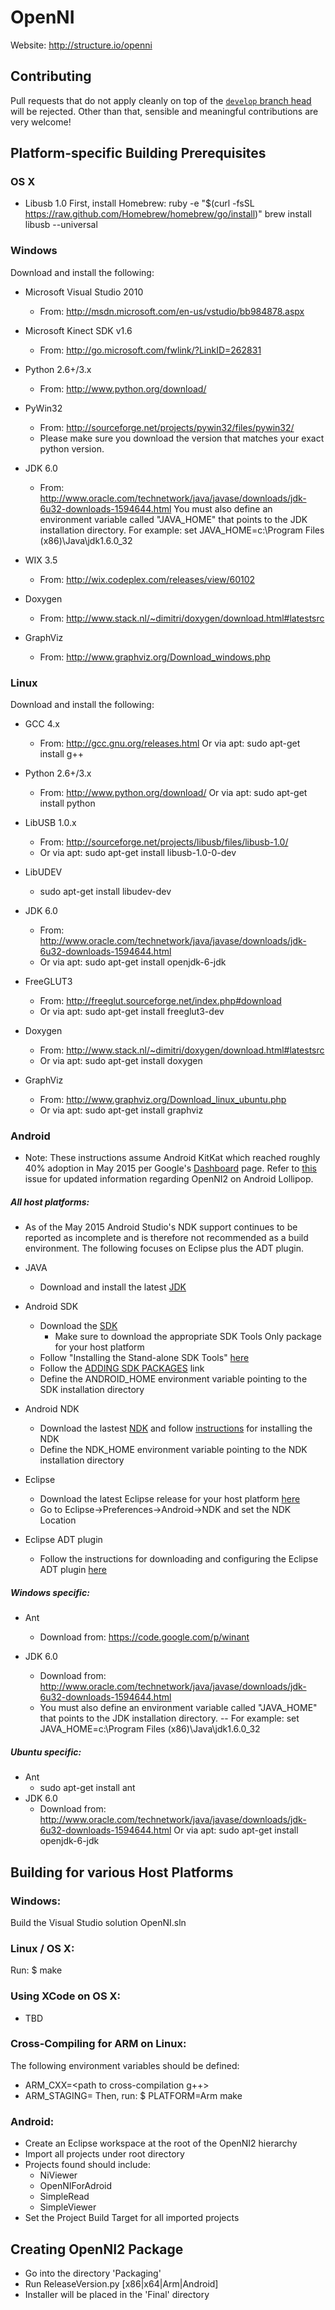 # OpenNI

Website: http://structure.io/openni

## Contributing ##

Pull requests that do not apply cleanly on top of the [`develop` branch head](http://github.com/occipital/OpenNI2/tree/develop) will be rejected.  Other than that, sensible and meaningful contributions are very welcome!

## Platform-specific Building Prerequisites

### OS X

- Libusb 1.0
    First, install Homebrew: ruby -e "$(curl -fsSL https://raw.github.com/Homebrew/homebrew/go/install)"
    brew install libusb --universal

### Windows
  Download and install the following:

- Microsoft Visual Studio 2010
  - From: http://msdn.microsoft.com/en-us/vstudio/bb984878.aspx
  
- Microsoft Kinect SDK v1.6
    - From: http://go.microsoft.com/fwlink/?LinkID=262831
    
- Python 2.6+/3.x
    - From: http://www.python.org/download/
    
- PyWin32
    - From: http://sourceforge.net/projects/pywin32/files/pywin32/
    - Please make sure you download the version that matches your exact python version.

- JDK 6.0
    - From: http://www.oracle.com/technetwork/java/javase/downloads/jdk-6u32-downloads-1594644.html
    You must also define an environment variable called "JAVA_HOME" that points to the JDK installation directory.
    For example: set JAVA_HOME=c:\Program Files (x86)\Java\jdk1.6.0_32

- WIX 3.5
    - From: http://wix.codeplex.com/releases/view/60102

- Doxygen
    - From: http://www.stack.nl/~dimitri/doxygen/download.html#latestsrc

- GraphViz
    - From: http://www.graphviz.org/Download_windows.php

### Linux
  Download and install the following:
  
- GCC 4.x
    - From: http://gcc.gnu.org/releases.html
    Or via apt:
    sudo apt-get install g++

- Python 2.6+/3.x
    - From: http://www.python.org/download/
    Or via apt:
    sudo apt-get install python

- LibUSB 1.0.x
    - From: http://sourceforge.net/projects/libusb/files/libusb-1.0/
    - Or via apt:
    sudo apt-get install libusb-1.0-0-dev

- LibUDEV
    - sudo apt-get install libudev-dev

- JDK 6.0
    - From: http://www.oracle.com/technetwork/java/javase/downloads/jdk-6u32-downloads-1594644.html
    - Or via apt:
    sudo apt-get install openjdk-6-jdk

- FreeGLUT3
    - From: http://freeglut.sourceforge.net/index.php#download
    - Or via apt:
    sudo apt-get install freeglut3-dev

- Doxygen
    - From: http://www.stack.nl/~dimitri/doxygen/download.html#latestsrc
    - Or via apt:
    sudo apt-get install doxygen

- GraphViz
    - From: http://www.graphviz.org/Download_linux_ubuntu.php
    - Or via apt:
    sudo apt-get install graphviz

### Android
- Note: These instructions assume Android KitKat which reached roughly 40% adoption in May 2015 per Google's [Dashboard][dashboard] page. Refer to [this][lollipopissue] issue for updated information regarding OpenNI2 on Android Lollipop.

##### All host platforms:
- As of the May 2015 Android Studio's NDK support continues to be reported as incomplete and is therefore not recommended as a build environment. The following focuses on Eclipse plus the ADT plugin.

- JAVA
  - Download and install the latest [JDK][javadownloadsindex]

- Android SDK
    - Download the [SDK][androidsdk]
      - Make sure to download the appropriate SDK Tools Only package for your host platform
    - Follow "Installing the Stand-alone SDK Tools" [here][standalonesdkinstall]
    - Follow the [ADDING SDK PACKAGES][addingpackages] link 
    - Define the ANDROID_HOME environment variable pointing to the SDK installation directory

- Android NDK
    - Download the lastest [NDK][ndkdownload] and follow [instructions][installingthendk] for installing the NDK
    - Define the NDK_HOME environment variable pointing to the NDK installation directory
    
- Eclipse
  - Download the latest Eclipse release for your host platform [here][eclipsedownload]
  - Go to Eclipse->Preferences->Android->NDK and set the NDK Location
  
- Eclipse ADT plugin
  - Follow the instructions for downloading and configuring the Eclipse ADT plugin [here][eclipseadtplugin]

##### Windows specific:
- Ant
  - Download from: https://code.google.com/p/winant

- JDK 6.0
  - Download from: http://www.oracle.com/technetwork/java/javase/downloads/jdk-6u32-downloads-1594644.html
  - You must also define an environment variable called "JAVA_HOME" that points to the JDK installation directory.
  -- For example: set JAVA_HOME=c:\Program Files (x86)\Java\jdk1.6.0_32

##### Ubuntu specific:
- Ant
  - sudo apt-get install ant
- JDK 6.0
  - Download from: http://www.oracle.com/technetwork/java/javase/downloads/jdk-6u32-downloads-1594644.html
      Or via apt:
      sudo apt-get install openjdk-6-jdk

## Building for various Host Platforms

### Windows:
  Build the Visual Studio solution OpenNI.sln
  
### Linux / OS X:
  Run:
  $ make

### Using XCode on OS X:
- TBD

### Cross-Compiling for ARM on Linux:
  The following environment variables should be defined:
  - ARM_CXX=<path to cross-compilation g++>
  - ARM_STAGING=<path to cross-compilation staging dir>
  Then, run:
  $ PLATFORM=Arm make
  
### Android:
  - Create an Eclipse workspace at the root of the OpenNI2 hierarchy
  - Import all projects under root directory
  - Projects found should include:
    - NiViewer
    - OpenNIForAdroid
    - SimpleRead
    - SimpleViewer
  - Set the Project Build Target for all imported projects 

## Creating OpenNI2 Package

- Go into the directory 'Packaging'
- Run ReleaseVersion.py [x86|x64|Arm|Android]
- Installer will be placed in the 'Final' directory

[addingpackages]: http://developer.android.com/sdk/installing/adding-packages.html
[androidsdk]: http://developer.android.com/sdk/index.html#Other
[standalonesdkinstall]: http://developer.android.com/sdk/installing/index.html?pkg=tools
[eclipsedownload]: http://www.eclipse.org/downloads/
[eclipseadtplugin]: http://developer.android.com/sdk/installing/installing-adt.html
[javadownloadsindex]: http://www.oracle.com/technetwork/java/javase/downloads/index.html
[ndkdownload]: http://developer.android.com/tools/sdk/ndk/index.html#Downloads
[installingthendk]: http://developer.android.com/tools/sdk/ndk/index.html#installing
[dashboard]: http://developer.android.com/about/dashboards/index.html
[lollipopissue]: https://github.com/occipital/OpenNI2/issues/43
